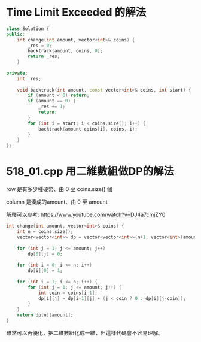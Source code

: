 # Time Limit Exceeded 的解法

```cpp
class Solution {
public:
    int change(int amount, vector<int>& coins) {
        _res = 0;
        backtrack(amount, coins, 0);
        return _res;
    }
    
private:
    int _res;
    
    void backtrack(int amount, const vector<int>& coins, int start) {
        if (amount < 0) return;
        if (amount == 0) {
            _res += 1;
            return;
        }
        for (int i = start; i < coins.size(); i++) {
            backtrack(amount-coins[i], coins, i);
        }
    }
};
```

# 518_01.cpp 用二維數組做DP的解法

row 是有多少種硬幣、由 0 至 coins.size() 個

column 是湊成的amount、由 0 至 amount

解釋可以參考: https://www.youtube.com/watch?v=DJ4a7cmjZY0

```cpp
int change(int amount, vector<int>& coins) {
    int n = coins.size();
    vector<vector<int>> dp = vector<vector<int>>(n+1, vector<int>(amount+1));
    
    for (int j = 1; j <= amount; j++)
        dp[0][j] = 0;
    
    for (int i = 0; i <= n; i++)
        dp[i][0] = 1;
    
    for (int i = 1; i <= n; i++) {
        for (int j = 1; j <= amount; j++) {
            int coin = coins[i-1];
            dp[i][j] = dp[i-1][j] + (j < coin ? 0 : dp[i][j-coin]);
        }
    }
    return dp[n][amount];
}
```

雖然可以再優化，把二維數組化成一維，但這樣代碼會不容易理解。
